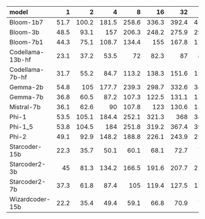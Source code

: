 | model            |    1 |     2 |     4 |     8 |    16 |    32 |    64 |   128 |   256 |   512 |   1028 |
|:-----------------|-----:|------:|------:|------:|------:|------:|------:|------:|------:|------:|-------:|
| Bloom-1b7        | 51.7 | 100.2 | 181.5 | 258.6 | 336.3 | 392.4 | 417.1 | 431.9 | 435.2 | 437.5 |  440.3 |
| Bloom-3b         | 48.5 |  93.1 | 157   | 206.3 | 248.2 | 275.9 | 291.1 | 300.1 | 302.1 | 307.6 |  301.3 |
| Bloom-7b1        | 44.3 |  75.1 | 108.7 | 134.4 | 155   | 167.8 | 172.4 | 177.9 | 178.2 | 180.4 |  179.6 |
| Codellama-13b-hf | 23.1 |  37.2 |  53.5 |  72   |  82.3 |  87   |  88.1 |  88.6 |  89.8 |  88.9 |   89.2 |
| Codellama-7b-hf  | 31.7 |  55.2 |  84.7 | 113.2 | 138.3 | 151.6 | 154.2 | 155.5 | 158.8 | 157.8 |  156.8 |
| Gemma-2b         | 54.8 | 105   | 177.7 | 239.3 | 298.7 | 332.6 | 348.6 | 357.8 | 360.6 | 361.9 |  359.5 |
| Gemma-7b         | 36.8 |  60.5 |  87.2 | 107.3 | 122.5 | 131.1 | 135.8 | 137.5 | 140.5 | 139.3 |  140   |
| Mistral-7b       | 36.1 |  62.6 |  90   | 107.8 | 123   | 130.6 | 133.7 | 135.9 | 137.2 | 137.2 |  138.3 |
| Phi-1            | 53.5 | 105.1 | 184.4 | 252.1 | 321.3 | 368   | 388.1 | 404   | 404.8 | 400.7 |  409.7 |
| Phi-1_5          | 53.8 | 104.5 | 184   | 251.8 | 319.2 | 367.4 | 398.7 | 399.4 | 408.9 | 410.2 |  402.6 |
| Phi-2            | 49.1 |  92.9 | 148.2 | 188.8 | 226.1 | 243.9 | 255.4 | 260.3 | 261.9 | 262.5 |  260.9 |
| Starcoder-15b    | 22.3 |  35.7 |  50.1 |  60.1 |  68.1 |  72.7 |  74.7 |  75.8 |  76.8 |  76.6 |   76.4 |
| Starcoder2-3b    | 45   |  81.3 | 134.2 | 166.5 | 191.6 | 207.7 | 215.9 | 219.1 | 224   | 221.5 |  223.7 |
| Starcoder2-7b    | 37.3 |  61.8 |  87.4 | 105   | 119.4 | 127.5 | 130.5 | 133.2 | 133.8 | 133.5 |  134.1 |
| Wizardcoder-15b  | 22.2 |  35.4 |  49.4 |  59.1 |  66.8 |  70.9 |  73.1 |  74.1 |  75   |  75.1 |   74.8 |